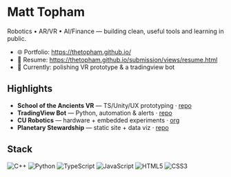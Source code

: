# Matt Topham

Robotics • AR/VR • AI/Finance — building clean, useful tools and learning in public.

- 🌐 Portfolio: https://thetopham.github.io/
- 💼 Resume: https://thetopham.github.io/submission/views/resume.html
- 🧰 Currently: polishing VR prototype & a tradingview bot

## Highlights
- **School of the Ancients VR** — TS/Unity/UX prototyping · [repo](https://github.com/thetopham/school-of-the-ancients-vr)
- **TradingView Bot** — Python, automation & alerts · [repo](https://github.com/thetopham/tradingview-bot)
- **CU Robotics** — hardware + embedded experiments · [org](https://github.com/CU-Robotics)
- **Planetary Stewardship** — static site + data viz · [repo](https://github.com/thetopham/Planetary-Stewardship)

## Stack
![C++](https://img.shields.io/badge/C++-00599C?logo=c%2B%2B&logoColor=white)
![Python](https://img.shields.io/badge/Python-3776AB?logo=python&logoColor=white)
![TypeScript](https://img.shields.io/badge/TypeScript-3178C6?logo=typescript&logoColor=white)
![JavaScript](https://img.shields.io/badge/JavaScript-F7DF1E?logo=javascript&logoColor=black)
![HTML5](https://img.shields.io/badge/HTML5-E34F26?logo=html5&logoColor=white)
![CSS3](https://img.shields.io/badge/CSS3-1572B6?logo=css3&logoColor=white)
